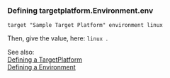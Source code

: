 ### <a name="Defining-targetplatform.Environment.env"></a>Defining targetplatform.Environment.env

```
target "Sample Target Platform" environment linux 
```
Then, give the value, here: `linux `.


See also:<br/>
[Defining a TargetPlatform](Defining-a-TargetPlatform)<br/>
[Defining a Environment](Defining-a-Environment)
